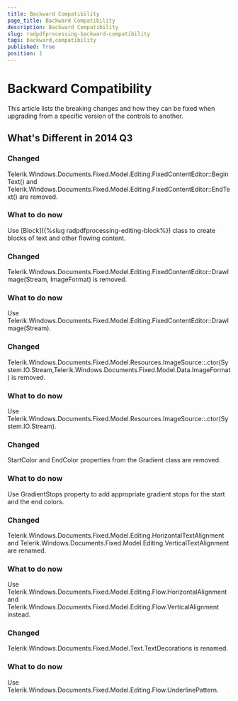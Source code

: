 ```yaml
---
title: Backward Compatibility
page_title: Backward Compatibility
description: Backward Compatibility
slug: radpdfprocessing-backward-compatibility
tags: backward,compatibility
published: True
position: 1
---
```


# Backward Compatibility



This article lists the breaking changes and how they can be fixed when upgrading from a specific version of the controls to another.
      

## What's Different in 2014 Q3

### Changed

Telerik.Windows.Documents.Fixed.Model.Editing.FixedContentEditor::BeginText() and Telerik.Windows.Documents.Fixed.Model.Editing.FixedContentEditor::EndText() are removed.
            

### What to do now

Use [Block]({%slug radpdfprocessing-editing-block%}) class to create blocks of text and other flowing content.
            

### Changed

Telerik.Windows.Documents.Fixed.Model.Editing.FixedContentEditor::DrawImage(Stream, ImageFormat) is removed.
            

### What to do now

Use Telerik.Windows.Documents.Fixed.Model.Editing.FixedContentEditor::DrawImage(Stream).
            

### Changed

Telerik.Windows.Documents.Fixed.Model.Resources.ImageSource::.ctor(System.IO.Stream,Telerik.Windows.Documents.Fixed.Model.Data.ImageFormat) is removed.
            

### What to do now

Use Telerik.Windows.Documents.Fixed.Model.Resources.ImageSource::.ctor(System.IO.Stream).
            

### Changed

StartColor and EndColor properties from the Gradient class are removed.
            

### What to do now

Use GradientStops property to add appropriate gradient stops for the start and the end colors.
            

### Changed

Telerik.Windows.Documents.Fixed.Model.Editing.HorizontalTextAlignment and Telerik.Windows.Documents.Fixed.Model.Editing.VerticalTextAlignment are renamed.
            

### What to do now

Use Telerik.Windows.Documents.Fixed.Model.Editing.Flow.HorizontalAlignment and Telerik.Windows.Documents.Fixed.Model.Editing.Flow.VerticalAlignment instead.
            

### Changed

Telerik.Windows.Documents.Fixed.Model.Text.TextDecorations is renamed.
            

### What to do now

Use Telerik.Windows.Documents.Fixed.Model.Editing.Flow.UnderlinePattern.
            
